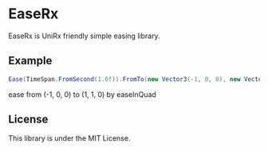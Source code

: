 # EaseRx
EaseRx is UniRx friendly simple easing library.

## Example
```cs
Ease(TimeSpan.FromSecond(1.0f)).FromTo(new Vector3(-1, 0, 0), new Vector3(1, 1, 0)).EaseInQuad().Subscribe(_ => {}).AddTo(this)
``` 

ease from (-1, 0, 0) to (1, 1, 0) by easeInQuad

## License
This library is under the MIT License.
